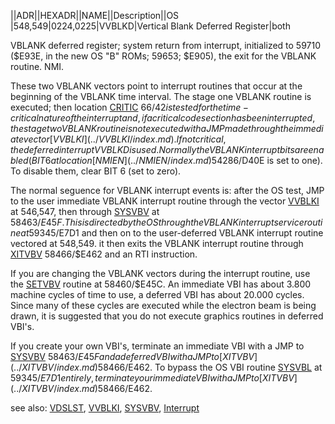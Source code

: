 ||ADR||HEXADR||NAME||Description||OS  
|548,549|$0224,$0225|VVBLKD|Vertical Blank Deferred Register|both  
  
VBLANK deferred register; system return from interrupt, initialized to 59710 ($E93E, in the new OS "B" ROMs; 59653; $E905), the exit for the VBLANK routine. NMI.  
  
These two VBLANK vectors point to interrupt routines that occur at the beginning of the VBLANK time interval. The stage one VBLANK routine is executed; then location [CRITIC](../CRITIC/index.md) 66/$42 is tested for the time-critical nature of the interrupt and, if a critical code section has been interrupted, the stage two VBLANK routine is not executed with a JMP made through the immediate vector [VVBLKI](../VVBLKI/index.md). If not critical, the deferred interrupt VVBLKD is used. Normally the VBLANK interrupt bits are enabled (BIT 6 at location [NMIEN](../NMIEN/index.md) 54286/$D40E is set to one). To disable them, clear BIT 6 (set to zero).  
  
The normal seguence for VBLANK interrupt events is: after the OS test, JMP to the user immediate VBLANK interrupt routine through the vector [VVBLKI](../VVBLKI/index.md) at 546,547, then through [SYSVBV](../SYSVBV/index.md) at 58463/$E45F. This is directed by the OS through the VBLANK interrupt service routine at 59345/$E7D1 and then on to the user-deferred VBLANK interrupt routine vectored at 548,549. it then exits the VBLANK interrupt routine through [XITVBV](../XITVBV/index.md) 58466/$E462 and an RTI instruction.  
  
If you are changing the VBLANK vectors during the interrupt routine, use the [SETVBV](../SETVBV/index.md) routine at 58460/$E45C. An immediate VBI has about 3.800 machine cycles of time to use, a deferred VBI has about 20.000 cycles. Since many of these cycles are executed while the electron beam is being drawn, it is suggested that you do not execute graphics routines in deferred VBI's.  
  
If you create your own VBI's, terminate an immediate VBI with a JMP to [SYSVBV](../SYSVBV/index.md) 58463/$E45F and a deferred VBI with a JMP to [XITVBV](../XITVBV/index.md) 58466/$E462. To bypass the OS VBI routine [SYSVBL](../SYSVBL/index.md) at 59345/$E7D1 entirely, terminate your immediate VBI with a JMP to [XITVBV](../XITVBV/index.md) 58466/$E462.  
  
see also: [VDSLST](../VDSLST/index.md), [VVBLKI](../VVBLKI/index.md), [SYSVBV](../SYSVBV/index.md), [Interrupt](../Interrupt/index.md)  
